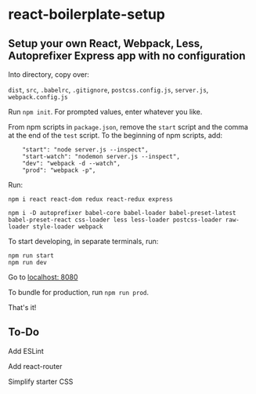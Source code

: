 # react-boilerplate-setup

## Setup your own React, Webpack, Less, Autoprefixer Express app with no configuration

Into directory, copy over:

`dist`, `src`, `.babelrc`, `.gitignore`, `postcss.config.js`, `server.js`, `webpack.config.js`

Run `npm init`. For prompted values, enter whatever you like.

From npm scripts in `package.json`, remove the `start` script and the comma at the end of the `test` script. To the beginning of npm scripts, add:
```
    "start": "node server.js --inspect",
    "start-watch": "nodemon server.js --inspect",
    "dev": "webpack -d --watch",
    "prod": "webpack -p",
```

Run:

```
npm i react react-dom redux react-redux express

npm i -D autoprefixer babel-core babel-loader babel-preset-latest babel-preset-react css-loader less less-loader postcss-loader raw-loader style-loader webpack
```

To start developing, in separate terminals, run:

```
npm run start
npm run dev
```

Go to [localhost: 8080](http://localhost:8080/)

To bundle for production, run `npm run prod`.

That's it!

## To-Do

Add ESLint

Add react-router

Simplify starter CSS
